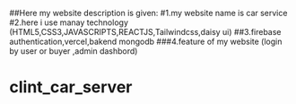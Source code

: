 
##Here my website description is given:
#1.my website name is car service
#2.here i  use manay technology (HTML5,CSS3,JAVASCRIPTS,REACTJS,Tailwindcss,daisy ui)
##3.firebase authentication,vercel,bakend mongodb
###4.feature of my website (login by user or buyer ,admin dashbord)

















# clint_car_server
